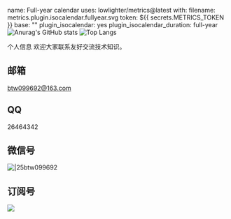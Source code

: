 name: Full-year calendar
uses: lowlighter/metrics@latest
with:
  filename: metrics.plugin.isocalendar.fullyear.svg
  token: ${{ secrets.METRICS_TOKEN }}
  base: ""
  plugin_isocalendar: yes
  plugin_isocalendar_duration: full-year
![Anurag's GitHub stats](https://github-readme-stats.vercel.app/api?username=Win-Chin)
![Top Langs](https://github-readme-stats.vercel.app/api/top-langs/?username=Win-Chin)

个人信息
欢迎大家联系友好交流技术知识。
## 邮箱
btw099692@163.com
## QQ
26464342
## 微信号
![|25](https://cdn.jsdelivr.net/gh/BTW-Q/blog_img/image/202409091002741.svg)btw099692
## 订阅号
![](https://cdn.jsdelivr.net/gh/BTW-Q/blog_img/image/202408311106894.jpg)
